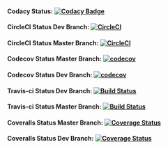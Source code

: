 #### Codacy Status: [![Codacy Badge](https://api.codacy.com/project/badge/Grade/ffcc1b9424a54e399835eec803eef58f)](https://www.codacy.com/app/timweissenfels7/Catch2-Tests?utm_source=github.com&amp;utm_medium=referral&amp;utm_content=ChooseYourPlan/Catch2-Tests&amp;utm_campaign=Badge_Grade)

#### CircleCI Status Dev Branch: [![CircleCI](https://circleci.com/gh/ChooseYourPlan/Catch2-Tests/tree/dev.svg?style=svg)](https://circleci.com/gh/ChooseYourPlan/Catch2-Tests/tree/dev)

#### CircleCI Status Master Branch: [![CircleCI](https://circleci.com/gh/ChooseYourPlan/Catch2-Tests/tree/dev.svg?style=svg)](https://circleci.com/gh/ChooseYourPlan/Catch2-Tests/tree/master)

#### Codecov Status Master Branch: [![codecov](https://codecov.io/gh/ChooseYourPlan/Catch2-Tests/branch/master/graph/badge.svg)](https://codecov.io/gh/ChooseYourPlan/Catch2-Tests)

#### Codecov Status Dev Branch: [![codecov](https://codecov.io/gh/ChooseYourPlan/Catch2-Tests/branch/dev/graph/badge.svg)](https://codecov.io/gh/ChooseYourPlan/Catch2-Tests)

#### Travis-ci Status Dev Branch: [![Build Status](https://travis-ci.com/ChooseYourPlan/Catch2-Tests.svg?branch=dev)](https://travis-ci.com/ChooseYourPlan/Catch2-Tests)

#### Travis-ci Status Master Branch: [![Build Status](https://travis-ci.com/ChooseYourPlan/Catch2-Tests.svg?branch=master)](https://travis-ci.com/ChooseYourPlan/Catch2-Tests)

#### Coveralls Status Master Branch: [![Coverage Status](https://coveralls.io/repos/github/ChooseYourPlan/Catch2-Tests/badge.svg)](https://coveralls.io/github/ChooseYourPlan/Catch2-Tests)

#### Coveralls Status Dev Branch: [![Coverage Status](https://coveralls.io/repos/github/ChooseYourPlan/Catch2-Tests/badge.svg?branch=dev)](https://coveralls.io/github/ChooseYourPlan/Catch2-Tests?branch=dev)